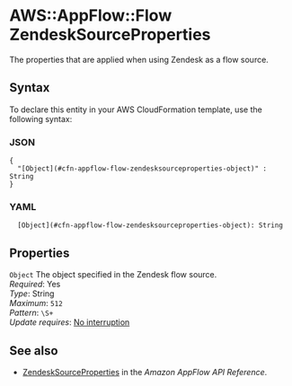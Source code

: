 # AWS::AppFlow::Flow ZendeskSourceProperties<a name="aws-properties-appflow-flow-zendesksourceproperties"></a>

The properties that are applied when using Zendesk as a flow source\.

## Syntax<a name="aws-properties-appflow-flow-zendesksourceproperties-syntax"></a>

To declare this entity in your AWS CloudFormation template, use the following syntax:

### JSON<a name="aws-properties-appflow-flow-zendesksourceproperties-syntax.json"></a>

```
{
  "[Object](#cfn-appflow-flow-zendesksourceproperties-object)" : String
}
```

### YAML<a name="aws-properties-appflow-flow-zendesksourceproperties-syntax.yaml"></a>

```
  [Object](#cfn-appflow-flow-zendesksourceproperties-object): String
```

## Properties<a name="aws-properties-appflow-flow-zendesksourceproperties-properties"></a>

`Object` <a name="cfn-appflow-flow-zendesksourceproperties-object"></a>
The object specified in the Zendesk flow source\.  
_Required_: Yes  
_Type_: String  
_Maximum_: `512`  
_Pattern_: `\S+`  
_Update requires_: [No interruption](https://docs.aws.amazon.com/AWSCloudFormation/latest/UserGuide/using-cfn-updating-stacks-update-behaviors.html#update-no-interrupt)

## See also<a name="aws-properties-appflow-flow-zendesksourceproperties--seealso"></a>

- [ZendeskSourceProperties](https://docs.aws.amazon.com/appflow/1.0/APIReference/API_ZendeskSourceProperties.html) in the _Amazon AppFlow API Reference_\.

